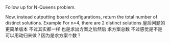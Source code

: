Follow up for N-Queens problem.

Now, instead outputting board configurations, return the total number of distinct solutions.
Example
For n=4, there are 2 distinct solutions.皇后问题的更简单版本 不过其实都一样 也是求出方案之后然后 求方案总数 不过感觉是不是可以用动归来做？因为是求方案个数？
